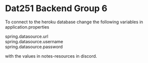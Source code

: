 # Dat251 Backend Group 6

To connect to the heroku database change the following variables in application.properties

spring.datasource.url  
spring.datasource.username  
spring.datasource.password  

with the values in notes-resources in discord.
